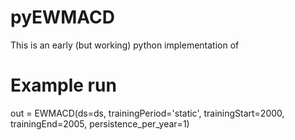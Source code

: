 # pyEWMACD
This is an early (but working) python implementation of 

# Example run
out = EWMACD(ds=ds, 
             trainingPeriod='static',
             trainingStart=2000,
             trainingEnd=2005,
             persistence_per_year=1)
